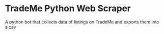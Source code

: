 # TradeMe Python Web Scraper
A python bot that collects data of listings on TradeMe and exports them into a csv
